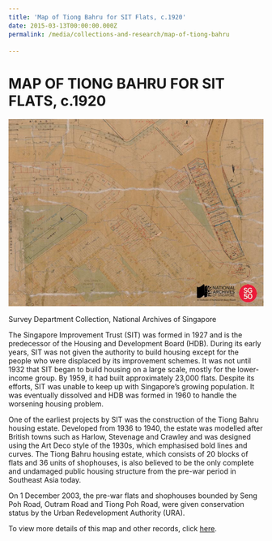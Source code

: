 ```yaml
---
title: 'Map of Tiong Bahru for SIT Flats, c.1920'
date: 2015-03-13T00:00:00.000Z
permalink: /media/collections-and-research/map-of-tiong-bahru

---
```



<iframe id="pxcelframe" src="//t.sharethis.com/a/t_.htm?ver=0.345.16984&amp;cid=c010#rnd=1577952185863&amp;cid=c010&amp;dmn=www.nas.gov.sg&amp;tt=t.dhj&amp;dhjLcy=65&amp;lbl=pxcel&amp;flbl=pxcel&amp;ll=d&amp;ver=0.345.16984&amp;ell=d&amp;cck=__stid&amp;pn=%2Fblogs%2Farchivistpick%2Fmap-of-tiong-bahru%2F&amp;qs=na&amp;rdn=www.nas.gov.sg&amp;rpn=%2Fblogs%2Farchivistpick%2F2015%2F03%2F&amp;rqs=na&amp;cc=SG&amp;cont=AS&amp;ipaddr=" style="display: none;"></iframe>

# MAP OF TIONG BAHRU FOR SIT FLATS, c.1920

![Survey Department Collection, National Archives of Singapore](../../../images/blogs/2015-03-13-L.jpg)

Survey Department Collection, National Archives of Singapore

The Singapore Improvement Trust (SIT) was formed in 1927 and is the predecessor of the Housing and Development Board (HDB). During its early years, SIT was not given the authority to build housing except for the people who were displaced by its improvement schemes. It was not until 1932 that SIT began to build housing on a large scale, mostly for the lower-income group. By 1959, it had built approximately 23,000 flats. Despite its efforts, SIT was unable to keep up with Singapore’s growing population. It was eventually dissolved and HDB was formed in 1960 to handle the worsening housing problem.

One of the earliest projects by SIT was the construction of the Tiong Bahru housing estate. Developed from 1936 to 1940, the estate was modelled after British towns such as Harlow, Stevenage and Crawley and was designed using the Art Deco style of the 1930s, which emphasised bold lines and curves. The Tiong Bahru housing estate, which consists of 20 blocks of flats and 36 units of shophouses, is also believed to be the only complete and undamaged public housing structure from the pre-war period in Southeast Asia today.

On 1 December 2003, the pre-war flats and shophouses bounded by Seng Poh Road, Outram Road and Tiong Poh Road, were given conservation status by the Urban Redevelopment Authority (URA).

To view more details of this map and other records, click [here](http://www.nas.gov.sg/archivesonline/maps_building_plans/record-details/dd7fddbe-115c-11e3-83d5-0050568939ad).